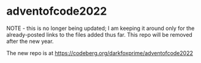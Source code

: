 # adventofcode2022

NOTE - this is no longer being updated; I am keeping it around only for the already-posted links to the files added thus far.
This repo will be removed after the new year.

The new repo is at https://codeberg.org/darkfoxprime/adventofcode2022
